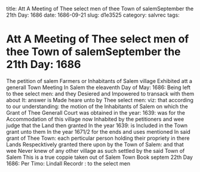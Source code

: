 title: Att A Meeting of Thee select men of thee Town of salemSeptember the 21th Day: 1686
date: 1686-09-21
slug: d1e3525
category: salvrec
tags: 


<div markdown class="doc" id="d1e3525">


# Att A Meeting of Thee select men of thee Town of salemSeptember the 21th Day: 1686

The petition of salem Farmers or Inhabitants of Salem village Exhibited att a generall Town Meeting In Salem the eleaventh Day of May: 1686: Being left to thee select men: and they Desiered and Impowered to transack with them about It: answer is Made heare unto by Thee select men: viz: that according to our understanding: the motion of the Inhabitants of Salem on which the Grant of Thee Generall Court was obtained in the year: 1639: was for the Accommodation of this village now Inhabited by the petitioners and wee judge that the Land then granted In the year 1639: is Included in the Town grant unto them In the year 1671/2 for the ends and uses mentioned In said grant of Thee Town: each perticular person holding their propriety in there Lands Respecktively granted there upon by the Town of Salem: and that wee Never knew of any other village as such settled by the said Town of Salem This is a true coppie taken out of Salem Town Book septem 22th Day 1686: Per Timo: Lindall Recordr : to the select men
</div>